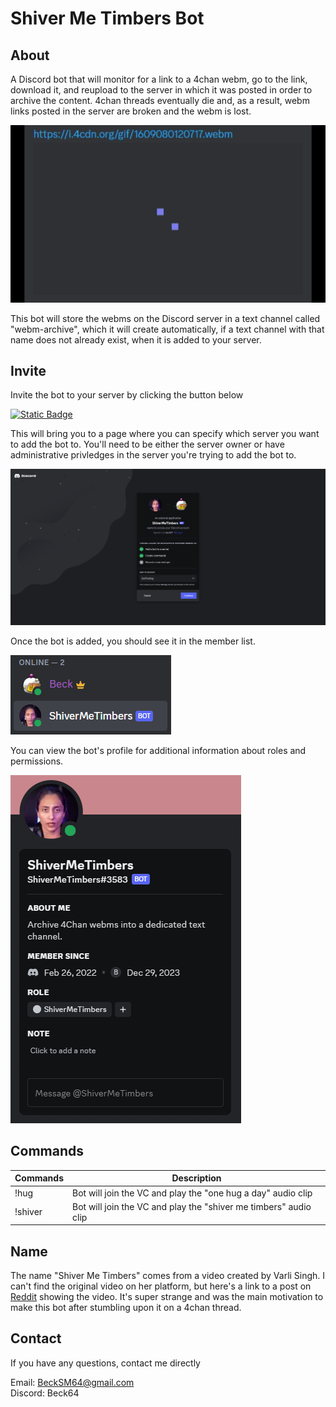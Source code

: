 # Shiver Me Timbers Bot
## About
A Discord bot that will monitor for a link to a 4chan webm, go to the link, download it, and reupload to the server in which it was posted in order to archive the content. 4chan threads eventually die and, as a result, webm links posted in the server are broken and the webm is lost.

![Broken Webm Link](gifs/BrokenWebmLink.gif)

This bot will store the webms on the Discord server in a text channel called "webm-archive", which it will create automatically, if a text channel with that name does not already exist, when it is added to your server.

## Invite
Invite the bot to your server by clicking the button below

[![Static Badge](https://img.shields.io/badge/Invite%20-%20blue?style=for-the-badge&color=%23738ADB)](https://discord.com/oauth2/authorize?client_id=947284529855492116&permissions=8&scope=bot)

This will bring you to a page where you can specify which server you want to add the bot to. You'll need to be either the server owner or have administrative privledges in the server you're trying to add the bot to.

![Bot Invite Page](images/ShiverMeTimbersBot3.png)

Once the bot is added, you should see it in the member list.

![Bot in Member List](images/ShiverMeTimbersBot2.png)

You can view the bot's profile for additional information about roles and permissions.

![Bot Profile](images/ShiverMeTimbersBot1.png)

## Commands
| Commands 	| Description  	                                                   |
|----------	|------------------------------------------------------------------|
| !hug     	| Bot will join the VC and play the "one hug a day" audio clip     |
| !shiver   | Bot will join the VC and play the "shiver me timbers" audio clip |

## Name
The name "Shiver Me Timbers" comes from a video created by Varli Singh. I can't find the original video on her platform, but here's a link to a post on [Reddit](https://www.reddit.com/r/TikTokCringe/comments/nby4fb/humpty_dumpty/) showing the video. It's super strange and was the main motivation to make this bot after stumbling upon it on a 4chan thread.

## Contact
If you have any questions, contact me directly

Email: BeckSM64@gmail.com<br>
Discord: Beck64
